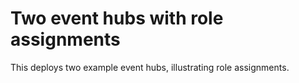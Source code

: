 # Two event hubs with role assignments

This deploys two example event hubs, illustrating role assignments.
